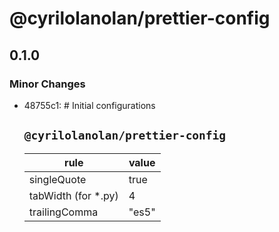 # @cyrilolanolan/prettier-config

## 0.1.0

### Minor Changes

- 48755c1: # Initial configurations

  ## `@cyrilolanolan/prettier-config`

  | rule                 | value |
  | -------------------- | ----- |
  | singleQuote          | true  |
  | tabWidth (for \*.py) | 4     |
  | trailingComma        | "es5" |
